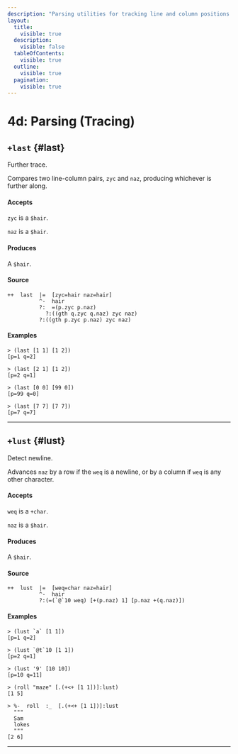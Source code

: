 ```yaml
---
description: "Parsing utilities for tracking line and column positions during text parsing."
layout:
  title:
    visible: true
  description:
    visible: false
  tableOfContents:
    visible: true
  outline:
    visible: true
  pagination:
    visible: true
---
```


# 4d: Parsing (Tracing)

## `+last` {#last}

Further trace.

Compares two line-column pairs, `zyc` and `naz`, producing whichever is further along.

#### Accepts

`zyc` is a `$hair`.

`naz` is a `$hair`.

#### Produces

A `$hair`.

#### Source

```hoon
++  last  |=  [zyc=hair naz=hair]
          ^-  hair
          ?:  =(p.zyc p.naz)
            ?:((gth q.zyc q.naz) zyc naz)
          ?:((gth p.zyc p.naz) zyc naz)
```

#### Examples

```
> (last [1 1] [1 2])
[p=1 q=2]

> (last [2 1] [1 2])
[p=2 q=1]

> (last [0 0] [99 0])
[p=99 q=0]

> (last [7 7] [7 7])
[p=7 q=7]
```

---

## `+lust` {#lust}

Detect newline.

Advances `naz` by a row if the `weq` is a newline, or by a column if `weq` is any other character.

#### Accepts

`weq` is a `+char`.

`naz` is a `$hair`.

#### Produces

A `$hair`.

#### Source

```hoon
++  lust  |=  [weq=char naz=hair]
          ^-  hair
          ?:(=(`@`10 weq) [+(p.naz) 1] [p.naz +(q.naz)])
```

#### Examples

```
> (lust `a` [1 1])
[p=1 q=2]

> (lust `@t`10 [1 1])
[p=2 q=1]

> (lust '9' [10 10])
[p=10 q=11]

> (roll "maze" [.(+<+ [1 1])]:lust)
[1 5]

> %-  roll  :_  [.(+<+ [1 1])]:lust
  """
  Sam
  lokes
  """
[2 6]
```

---
